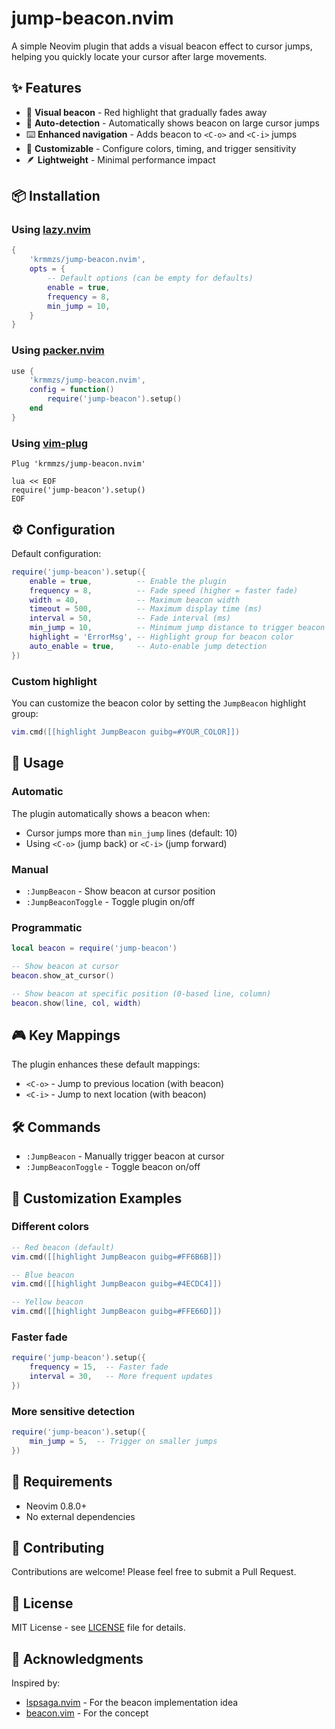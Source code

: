 # jump-beacon.nvim

A simple Neovim plugin that adds a visual beacon effect to cursor jumps, helping you quickly locate your cursor after large movements.

## ✨ Features

- 🎯 **Visual beacon** - Red highlight that gradually fades away
- 🚀 **Auto-detection** - Automatically shows beacon on large cursor jumps
- ⌨️ **Enhanced navigation** - Adds beacon to `<C-o>` and `<C-i>` jumps
- 🎨 **Customizable** - Configure colors, timing, and trigger sensitivity
- 🪶 **Lightweight** - Minimal performance impact

## 📦 Installation

### Using [lazy.nvim](https://github.com/folke/lazy.nvim)

```lua
{
    'krmmzs/jump-beacon.nvim',
    opts = {
        -- Default options (can be empty for defaults)
        enable = true,
        frequency = 8,
        min_jump = 10,
    }
}
```

### Using [packer.nvim](https://github.com/wbthomason/packer.nvim)

```lua
use {
    'krmmzs/jump-beacon.nvim',
    config = function()
        require('jump-beacon').setup()
    end
}
```

### Using [vim-plug](https://github.com/junegunn/vim-plug)

```vim
Plug 'krmmzs/jump-beacon.nvim'

lua << EOF
require('jump-beacon').setup()
EOF
```

## ⚙️ Configuration

Default configuration:

```lua
require('jump-beacon').setup({
    enable = true,          -- Enable the plugin
    frequency = 8,          -- Fade speed (higher = faster fade)
    width = 40,             -- Maximum beacon width
    timeout = 500,          -- Maximum display time (ms)
    interval = 50,          -- Fade interval (ms) 
    min_jump = 10,          -- Minimum jump distance to trigger beacon
    highlight = 'ErrorMsg', -- Highlight group for beacon color
    auto_enable = true,     -- Auto-enable jump detection
})
```

### Custom highlight

You can customize the beacon color by setting the `JumpBeacon` highlight group:

```lua
vim.cmd([[highlight JumpBeacon guibg=#YOUR_COLOR]])
```

## 🚀 Usage

### Automatic

The plugin automatically shows a beacon when:
- Cursor jumps more than `min_jump` lines (default: 10)
- Using `<C-o>` (jump back) or `<C-i>` (jump forward)

### Manual

- `:JumpBeacon` - Show beacon at cursor position
- `:JumpBeaconToggle` - Toggle plugin on/off

### Programmatic

```lua
local beacon = require('jump-beacon')

-- Show beacon at cursor
beacon.show_at_cursor()

-- Show beacon at specific position (0-based line, column)
beacon.show(line, col, width)
```

## 🎮 Key Mappings

The plugin enhances these default mappings:

- `<C-o>` - Jump to previous location (with beacon)
- `<C-i>` - Jump to next location (with beacon)

## 🛠️ Commands

- `:JumpBeacon` - Manually trigger beacon at cursor
- `:JumpBeaconToggle` - Toggle beacon on/off

## 🎨 Customization Examples

### Different colors

```lua
-- Red beacon (default)
vim.cmd([[highlight JumpBeacon guibg=#FF6B6B]])

-- Blue beacon  
vim.cmd([[highlight JumpBeacon guibg=#4ECDC4]])

-- Yellow beacon
vim.cmd([[highlight JumpBeacon guibg=#FFE66D]])
```

### Faster fade

```lua
require('jump-beacon').setup({
    frequency = 15,  -- Faster fade
    interval = 30,   -- More frequent updates
})
```

### More sensitive detection

```lua
require('jump-beacon').setup({
    min_jump = 5,  -- Trigger on smaller jumps
})
```

## 🔧 Requirements

- Neovim 0.8.0+
- No external dependencies

## 🤝 Contributing

Contributions are welcome! Please feel free to submit a Pull Request.

## 📄 License

MIT License - see [LICENSE](LICENSE) file for details.

## 🙏 Acknowledgments

Inspired by:
- [lspsaga.nvim](https://github.com/nvimdev/lspsaga.nvim) - For the beacon implementation idea
- [beacon.vim](https://github.com/DanilaMihailov/beacon.nvim) - For the concept